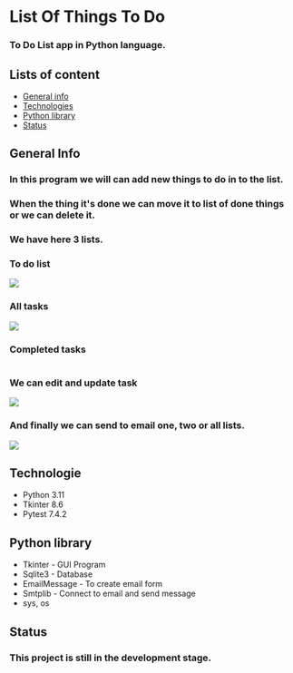 # List Of Things To Do
### To Do List app in Python language.



## Lists of content
* [General info]()
* [Technologies]()
* [Python library]()
* [Status]()


## General Info

### In this program we will can add new things to do in to the list. 
### When the thing it's done we can move it to list of done things or we can delete it.
### We have here 3 lists.

### To do list
<img src="/images/To_do_tasks.png">

### All tasks
<img src="/images/All_tasks.png">

### Completed tasks
<img scr="/images/Completed_tasks.png">

### We can edit and update task
<img src="/images/update_task.png">


### And finally we can send to email one, two or all lists.
<img src="/images/Send_email.png">


## Technologie

<ul>
    <li>Python 3.11</li>
    <li>Tkinter 8.6</li>
    <li>Pytest 7.4.2</li>
</ul>


## Python library

<ul>
    <li>Tkinter - GUI Program</li>
    <li>Sqlite3 - Database </li>
    <li>EmailMessage - To create email form</li>
    <li>Smtplib - Connect to email and send message</li>
    <li>sys, os</li>
</ul>


## Status

### This project is still in the development stage.




